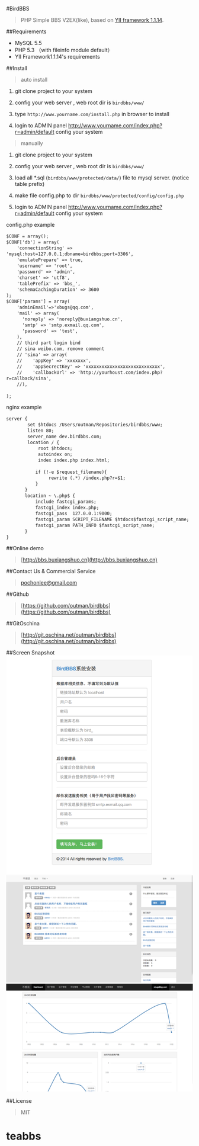 #BirdBBS
 
> PHP Simple BBS V2EX(like), based on [YII framework 1.1.14](http://www.yiiframework.com). 

##Requirements
- MySQL 5.5
- PHP 5.3 （with fileinfo module default）
- YII Framework1.1.14's requirements

##Install
> auto install

1. git clone project to your system

2. config your web server , web root dir is `birdbbs/www/`

3. type  `http://www.yourname.com/install.php` in browser to install

4. login to ADMIN panel http://www.yourname.com/index.php?r=admin/default config your system

> manually

1. git clone project to your system

2. config your web server , web root dir is `birdbbs/www/`

3. load all *.sql (`birdbbs/www/protected/data/`) file to mysql server. (notice table prefix)

4. make file config.php to dir `birdbbs/www/protected/config/config.php`

5. login to ADMIN panel http://www.yourname.com/index.php?r=admin/default config your system


config.php example
```
$CONF = array();
$CONF['db'] = array(
    'connectionString' => 'mysql:host=127.0.0.1;dbname=birdbbs;port=3306',
    'emulatePrepare' => true,
    'username' => 'root',
    'password' => 'admin',
    'charset' => 'utf8',
    'tablePrefix' => 'bbs_',
    'schemaCachingDuration' => 3600
);
$CONF['params'] = array(
    'adminEmail'=>'xbugs@qq.com',
    'mail' => array(
      'noreply' => 'noreply@buxiangshuo.cn',
      'smtp' => 'smtp.exmail.qq.com',
      'password' => 'test',
    ),
    // third part login bind
    // sina weibo.com, remove comment
    // 'sina' => array(
    //    'appKey' => 'xxxxxxx',
    //    'appSecrectKey' => 'xxxxxxxxxxxxxxxxxxxxxxxxxxxx',
    //    'callbackUrl' => 'http://yourhoust.com/index.php?r=callback/sina',
    //),

);

```

nginx example
```
server {
        set $htdocs /Users/outman/Repositories/birdbbs/www;
        listen 80;
        server_name dev.birdbbs.com;
        location / {
            root $htdocs;
            autoindex on;
            index index.php index.html;
    
           if (!-e $request_filename){
                rewrite (.*) /index.php?r=$1;
           }
       }
       location ~ \.php$ {
           include fastcgi_params;
           fastcgi_index index.php;
           fastcgi_pass  127.0.0.1:9000;
           fastcgi_param SCRIPT_FILENAME $htdocs$fastcgi_script_name;
           fastcgi_param PATH_INFO $fastcgi_script_name;
       }
}
```
##Online demo
> [http://bbs.buxiangshuo.cn](http://bbs.buxiangshuo.cn)

##Contact Us & Commercial Service
>pochonlee@gmail.com

##Github
>[https://github.com/outman/birdbbs](https://github.com/outman/birdbbs)

##GitOschina
>[http://git.oschina.net/outman/birdbbs](http://git.oschina.net/outman/birdbbs)

##Screen Snapshot
![系统安装](doc/images/8.png)
![系统前台](doc/images/3.png)
![系统后台](doc/images/7.png)

##License
>MIT
# teabbs
